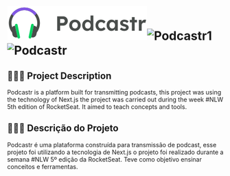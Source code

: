  # ![enter image description here](https://raw.githubusercontent.com/DeboraZandonai/Podcastr/master/.github/podcastr-logo.svg)![Podcastr1](https://user-images.githubusercontent.com/73363559/116013076-9718d880-a604-11eb-9f38-8ad71f49bb1f.png)![Podcastr](https://user-images.githubusercontent.com/73363559/116013124-cc252b00-a604-11eb-816e-3e34ec378ac9.png)
 
 ## 👨🏻‍💼 Project Description
 Podcastr is a platform built for transmitting podcasts, this project was using the technology of Next.js the project was carried out during the week #NLW 5th edition of RocketSeat. It aimed to teach concepts and tools.
 
 ## 👨🏻‍💼 Descrição do Projeto
 Podcastr é uma plataforma construída para transmissão de podcast, esse projeto foi utilizando a tecnologia de Next.js o projeto foi realizado durante a semana #NLW 5º edição da RocketSeat. Teve como objetivo ensinar conceitos e ferramentas.
 
